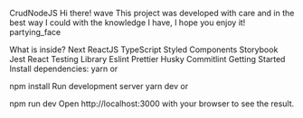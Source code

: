 
CrudNodeJS
Hi there! wave This project was developed with care and in the best way I could with the knowledge I have, I hope you enjoy it! partying_face

What is inside? Next ReactJS TypeScript Styled Components Storybook Jest React Testing Library Eslint Prettier Husky Commitlint Getting Started Install dependencies: yarn or

npm install Run development server yarn dev or

npm run dev Open http://localhost:3000 with your browser to see the result.
